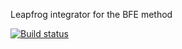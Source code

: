 Leapfrog integrator for the BFE method


[![Build status](http://img.shields.io/travis/jngaravitoc/BFE_integrator/master.svg?style=flat)](http://travis-ci.org/BFE_integrator/biff)
